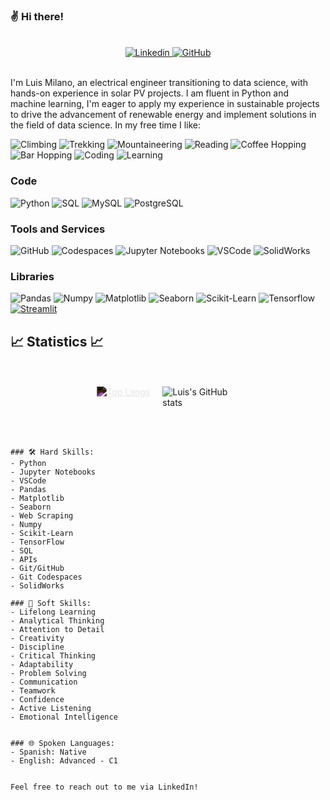 ### ✌️ Hi there!
<br>
<div style="text-align: center;" target="_blank">
    <a href="https://www.linkedin.com/in/luiscmilano/">
        <img src="https://img.shields.io/badge/Luis_Milano-blue?style=social-square&logo=Linkedin&logoColor=white" alt="Linkedin">
    </a>

   <a href="https://github.com/luiscmilano" target="_blank">
        <img src="https://img.shields.io/github/followers/luiscmilano?label=luiscmilano&style=social" alt="GitHub">
    </a>
</div>
<br>

I'm Luis Milano, an electrical engineer transitioning to data science, with hands-on experience in solar PV projects. I am fluent in Python and machine learning, I'm eager to apply my experience in sustainable projects to drive the advancement of renewable energy and implement solutions in the field of data science. In my free time I like:
>
![Climbing](https://img.shields.io/badge/Climbing-%F0%9F%A7%97-green?color=4CAF50)
![Trekking](https://img.shields.io/badge/Trekking-%F0%9F%8C%B6-green?color=4CAF50)
![Mountaineering](https://img.shields.io/badge/Mountaineering-%F0%9F%8C%B0-green?color=4CAF50)
![Reading](https://img.shields.io/badge/Reading-%F0%9F%93%9A-a6a6f8)
![Coffee Hopping](https://img.shields.io/badge/Coffee_Hopping-%E2%98%95-lightpurple?color=713dad)
![Bar Hopping](https://img.shields.io/badge/Bar_Hopping-%F0%9F%8D%BB-lightpurple?color=a6a6f8)
![Coding](https://img.shields.io/badge/Coding-%F0%9F%92%BB-lightpurple?color=a6a6f8)
![Learning](https://img.shields.io/badge/Learning-%F0%9F%8E%93-lightpurple?color=713dad)

### Code
![Python](https://img.shields.io/badge/Python-informational?style=flat&logo=python&logoColor=f7db5d&color=326998)
![SQL](https://img.shields.io/badge/SQL-informational?style=flat&logo=sql&logoColor=white&color=4caf50)
![MySQL](https://img.shields.io/badge/MySql-informational?style=flat&logo=mysql&logoColor=white&color=00758f)
![PostgreSQL](https://img.shields.io/badge/PostgreSQL-informational?style=flat&logo=postgresql&logoColor=white&color=6aa6f8)

### Tools and Services
![GitHub](https://img.shields.io/badge/GitHub-informational?style=flat&logo=github&logoColor=white&color=010409)
![Codespaces](https://img.shields.io/badge/Codespaces-informational?style=flat&logo=github&logoColor=white&color=010409)
![Jupyter Notebooks](https://img.shields.io/badge/Jupyter_Notebooks-informational?style=flat&logo=anaconda&logoColor=white&color=f37726)
![VSCode](https://img.shields.io/badge/VSCode-informational?style=flat&logo=visual-studio&logoColor=white&color=47a8ee)
![SolidWorks](https://img.shields.io/badge/SolidWorks-informational?style=flat&logo=solidworks&logoColor=white&color=blue)


### Libraries
![Pandas](https://img.shields.io/badge/Data_Manipulation-Pandas-informational?style=flat&logo=pandas&color=326998)
![Numpy](https://img.shields.io/badge/Data_Manipulation-Numpy-informational?style=flat&logo=numpy&logoColor=white&color=326998)
![Matplotlib](https://img.shields.io/badge/Data_Visualization-Matplotlib-informational?style=flat&logo=python&logoColor=f7db5d&color=326998)
![Seaborn](https://img.shields.io/badge/Data_Visualization-Seaborn-informational?style=flat&logo=python&logoColor=f7db5d&color=326998)
![Scikit-Learn](https://img.shields.io/badge/ML-Scikit-informational?style=flat&logo=scikit-learn&color=326998)
![Tensorflow](https://img.shields.io/badge/ML-Tensorflow-informational?style=flat&logo=tensorflow&color=326998)
[![Streamlit](https://img.shields.io/badge/Streamlit-%F0%9F%90%A7-blue?color=ff6b6b)](https://www.streamlit.io/)

## 📈 Statistics 📈
<br>
<br>
<div style="display: flex; flex-direction: column; align-items: center;">
    <div style="display: flex; flex-direction: row; justify-content: center;">
        <a href="https://github.com/anuraghazra/github-readme-stats" style="max-width: 50%; margin-right: 10px;">
            <img src="https://github-readme-stats.vercel.app/api/top-langs/?username=luiscmilano" alt="Top Langs" style="max-width: 100%; filter: invert(1);">
        </a>
        <img src="https://github-readme-stats.vercel.app/api?username=luiscmilano&show_icons=true&theme=algolia" alt="Luis's GitHub stats" style="max-width: 50%; margin-left: 10px;">
    </div>
</div>
<br>
<br>

```

### 🛠️ Hard Skills:
- Python
- Jupyter Notebooks
- VSCode
- Pandas
- Matplotlib
- Seaborn
- Web Scraping
- Numpy
- Scikit-Learn
- TensorFlow
- SQL
- APIs
- Git/GitHub
- Git Codespaces
- SolidWorks

### 🧠 Soft Skills:
- Lifelong Learning
- Analytical Thinking
- Attention to Detail
- Creativity
- Discipline
- Critical Thinking
- Adaptability
- Problem Solving
- Communication
- Teamwork
- Confidence
- Active Listening
- Emotional Intelligence


### 🌐 Spoken Languages:
- Spanish: Native
- English: Advanced - C1


Feel free to reach out to me via LinkedIn!

```


<!--
**luiscmilano/luiscmilano** is a ✨ _special_ ✨ repository because its `README.md` (this file) appears on your GitHub profile.

Here are some ideas to get you started:

- 🔭 I’m currently working on ...
- 🌱 I’m currently learning ...
- 👯 I’m looking to collaborate on ...
- 🤔 I’m looking for help with ...
- 💬 Ask me about ...
- 📫 How to reach me: ...
- 😄 Pronouns: ...
- ⚡ Fun fact: ...
-->
